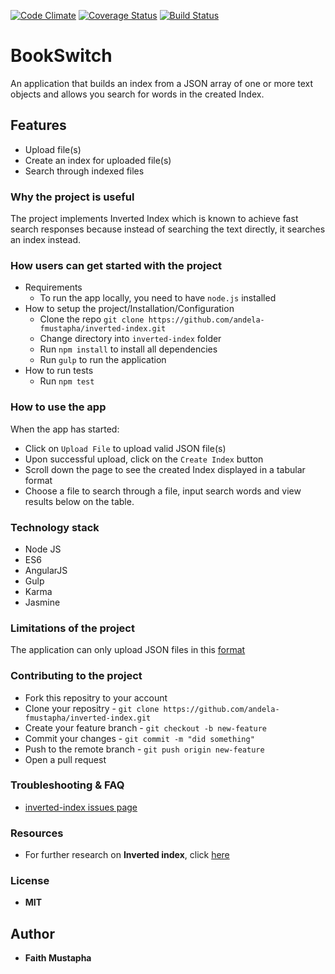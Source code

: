 [![Code Climate](https://codeclimate.com/github/andela-fmustapha/inverted-index/badges/gpa.svg)](https://codeclimate.com/github/andela-fmustapha/inverted-index) [![Coverage Status](https://coveralls.io/repos/github/andela-fmustapha/inverted-index/badge.svg?branch=master)](https://coveralls.io/github/andela-fmustapha/inverted-index) [![Build Status](https://travis-ci.org/andela-fmustapha/inverted-index.svg?branch=master)](https://travis-ci.org/andela-fmustapha/inverted-index)


# BookSwitch
An application that builds an index from a JSON array of one or more text objects and allows you search for words in the created Index.

## Features
- Upload file(s)
- Create an index for uploaded file(s)
- Search through indexed files 

### Why the project is useful
The project implements Inverted Index which is known to achieve fast search responses because instead of searching the text directly, it searches an index instead.

### How users can get started with the project
  - Requirements
    * To run the app locally, you need to have `node.js` installed
  - How to setup the project/Installation/Configuration
    * Clone the repo `git clone https://github.com/andela-fmustapha/inverted-index.git`
    * Change directory into `inverted-index` folder
    * Run `npm install` to install all dependencies
    * Run `gulp` to run the application
  - How to run tests
    * Run `npm test` 

### How to use the app
When the app has started: 
* Click on `Upload File` to upload valid JSON file(s)
* Upon successful upload, click on the `Create Index` button 
* Scroll down the page to see the created Index displayed in a tabular format
* Choose a file to search through a file, input search words and view results below on the table.


### Technology stack
* Node JS
* ES6
* AngularJS
* Gulp
* Karma 
* Jasmine

### Limitations of the project
The application can only upload JSON files in this [format](https://gist.github.com/q-ode/72019451b98f079a8d737eb7a412bf14)

### Contributing to the project
* Fork this repositry to your account
* Clone your repositry -  `git clone https://github.com/andela-fmustapha/inverted-index.git`
* Create your feature branch - `git checkout -b new-feature`
* Commit your changes - `git commit -m "did something"`
* Push to the remote branch - `git push origin new-feature`
* Open a pull request

### Troubleshooting & FAQ
- [inverted-index issues page](https://github.com/andela-fmustapha/inverted-index/issues)

### Resources
- For further research on **Inverted index**, click [here](https://www.elastic.co/guide/en/elasticsearch/guide/current/inverted-index.html)

### License
  *  **MIT**

## Author
* **Faith Mustapha**